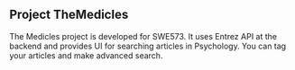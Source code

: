 ## Project TheMedicles
The Medicles project is developed for SWE573. It uses Entrez API at the backend and provides UI for searching articles in Psychology. You can tag your articles and make advanced search.
